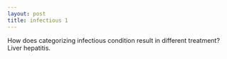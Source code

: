```yaml
---
layout: post
title: infectious 1
---
```

How does categorizing infectious condition result in different treatment? Liver hepatitis.